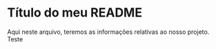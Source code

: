 # Título do meu README
Aqui neste arquivo, teremos as informações relativas ao nosso projeto.   
Teste